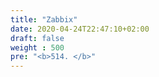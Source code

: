 ```yaml
---
title: "Zabbix"
date: 2020-04-24T22:47:10+02:00
draft: false
weight : 500
pre: "<b>514. </b>"
--- 
```

